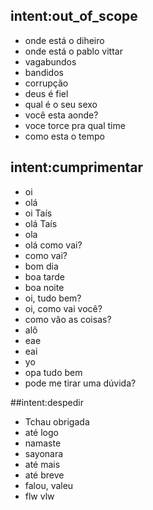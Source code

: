 ## intent:out_of_scope
- onde está o diheiro
- onde está o pablo vittar
- vagabundos
- bandidos
- corrupção
- deus é fiel
- qual é o seu sexo
- você esta aonde?
- voce torce pra qual time
- como esta o tempo

<!-- Saudação -->
## intent:cumprimentar
- oi
- olá
- oi Taís
- olá Taís
- ola
- olá como vai?
- como vai?
- bom dia
- boa tarde
- boa noite
- oi, tudo bem?
- oi, como vai você?
- como vão as coisas?
- alô
- eae
- eai
- yo
- opa tudo bem
- pode me tirar uma dúvida?

<!-- Despedir -->

##intent:despedir
- Tchau obrigada
- até logo
- namaste
- sayonara
- até mais
- até breve
- falou, valeu
- flw vlw


